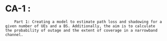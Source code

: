 # CA-1 :
        Part 1: Creating a model to estimate path loss and shadowing for a given number of UEs and a BS. Additionally, the aim is to calculate the probability of outage and the extent of coverage in a narrowband channel.

